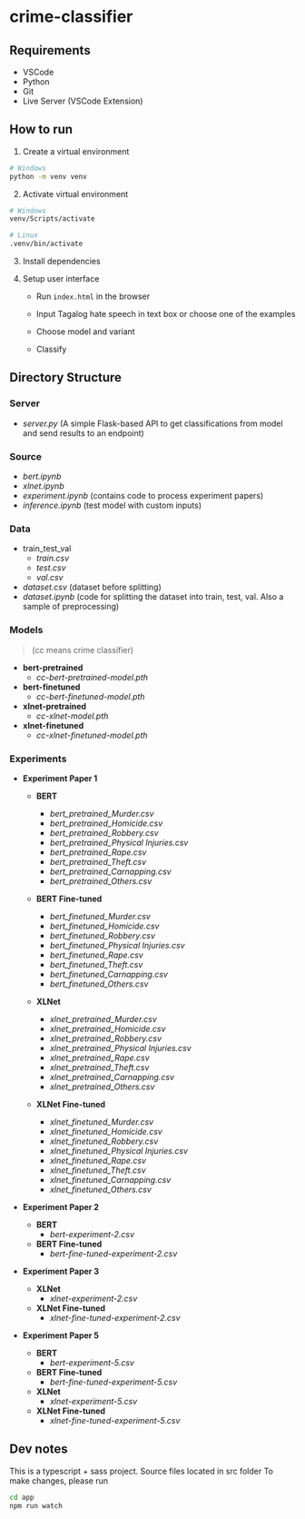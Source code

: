 # crime-classifier

## Requirements

- VSCode
- Python
- Git
- Live Server (VSCode Extension)


## How to run

1. Create a virtual environment
```bash
# Windows
python -m venv venv
```

2. Activate virtual environment

```bash
# Windows
venv/Scripts/activate

# Linux
.venv/bin/activate

```

3. Install dependencies

4. Setup user interface

    - Run `index.html` in the browser

    - Input Tagalog hate speech in text box or choose one of the examples

    - Choose model and variant

    - Classify

## Directory Structure

### Server
 - *server.py* (A simple Flask-based API to get classifications from model and send results to an endpoint)

### Source
 - *bert.ipynb*
 - *xlnet.ipynb*
 - *experiment.ipynb* (contains code to process experiment papers)
 - *inference.ipynb* (test model with custom inputs)

### Data
 - train_test_val
    - *train.csv*
    - *test.csv*
    - *val.csv*
 - *dataset.csv* (dataset before splitting)
 - *dataset.ipynb* (code for splitting the dataset into train, test, val. Also a sample of preprocessing)
 
### Models 

> (cc means crime classifier)

- **bert-pretrained**
    - *cc-bert-pretrained-model.pth*
- **bert-finetuned**
    - *cc-bert-finetuned-model.pth*
- **xlnet-pretrained**
    - *cc-xlnet-model.pth*
- **xlnet-finetuned**
    - *cc-xlnet-finetuned-model.pth*

### Experiments

- **Experiment Paper 1**

    - **BERT**
        - *bert_pretrained_Murder.csv*
        - *bert_pretrained_Homicide.csv*
        - *bert_pretrained_Robbery.csv*
        - *bert_pretrained_Physical Injuries.csv*
        - *bert_pretrained_Rape.csv*
        - *bert_pretrained_Theft.csv*
        - *bert_pretrained_Carnapping.csv*
        - *bert_pretrained_Others.csv*

    - **BERT Fine-tuned**
        - *bert_finetuned_Murder.csv*
        - *bert_finetuned_Homicide.csv*
        - *bert_finetuned_Robbery.csv*
        - *bert_finetuned_Physical Injuries.csv*
        - *bert_finetuned_Rape.csv*
        - *bert_finetuned_Theft.csv*
        - *bert_finetuned_Carnapping.csv*
        - *bert_finetuned_Others.csv*

    - **XLNet**
        - *xlnet_pretrained_Murder.csv*
        - *xlnet_pretrained_Homicide.csv*
        - *xlnet_pretrained_Robbery.csv*
        - *xlnet_pretrained_Physical Injuries.csv*
        - *xlnet_pretrained_Rape.csv*
        - *xlnet_pretrained_Theft.csv*
        - *xlnet_pretrained_Carnapping.csv*
        - *xlnet_pretrained_Others.csv*

    - **XLNet Fine-tuned**
        - *xlnet_finetuned_Murder.csv*
        - *xlnet_finetuned_Homicide.csv*
        - *xlnet_finetuned_Robbery.csv*
        - *xlnet_finetuned_Physical Injuries.csv*
        - *xlnet_finetuned_Rape.csv*
        - *xlnet_finetuned_Theft.csv*
        - *xlnet_finetuned_Carnapping.csv*
        - *xlnet_finetuned_Others.csv*

- **Experiment Paper 2**
    - **BERT**
        - *bert-experiment-2.csv*
    - **BERT Fine-tuned**
        - *bert-fine-tuned-experiment-2.csv*

- **Experiment Paper 3**
    - **XLNet**
        - *xlnet-experiment-2.csv*
    - **XLNet Fine-tuned**
        - *xlnet-fine-tuned-experiment-2.csv*

- **Experiment Paper 5**
    - **BERT**
        - *bert-experiment-5.csv*
    - **BERT Fine-tuned**
        - *bert-fine-tuned-experiment-5.csv*
    - **XLNet**
        - *xlnet-experiment-5.csv*
    - **XLNet Fine-tuned**
        - *xlnet-fine-tuned-experiment-5.csv*


## Dev notes

This is a typescript + sass project. Source files located in src folder
To make changes, please run

```bash
cd app 
npm run watch
```